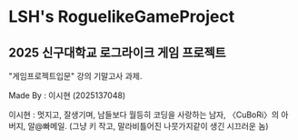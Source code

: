 # LSH's RoguelikeGameProject
## 2025 신구대학교 로그라이크 게임 프로젝트
"게임프로젝트입문" 강의 기말고사 과제.

Made By : 이시현 (2025137048)

이시현 : 멋지고, 잘생기며, 남들보다 월등히 코딩을 사랑하는 남자, 〈CuBoRi〉의 아버지, 알@빠메일.
(그냥 키 작고, 말라비틀어진 나뭇가지같이 생긴 시끄러운 놈)
